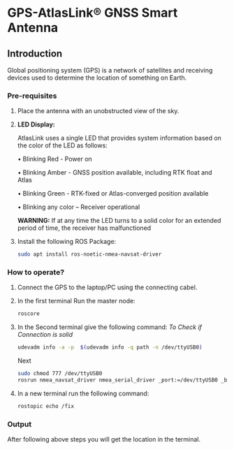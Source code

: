 # GPS-AtlasLink® GNSS Smart Antenna
## Introduction
   Global positioning system (GPS) is a network of satellites and receiving devices used to determine the location of something on Earth.

### Pre-requisites
 1. Place the antenna with an unobstructed view of the sky.
 
 2. **LED Display:** 
    
    AtlasLink uses a single LED that provides system information based on the color of the LED as follows: 
      
      • Blinking Red - Power on
      
      • Blinking Amber - GNSS position available, including RTK float and Atlas
      
      • Blinking Green - RTK-fixed or Atlas-converged position available
      
      • Blinking any color – Receiver operational
    
    **WARNING:** If at any time the LED turns to a solid color for an extended period of time, the receiver has malfunctioned
  
 3. Install the following ROS Package:
     
     ```bash
     sudo apt install ros-noetic-nmea-navsat-driver
     ``` 

### How to operate?
  1. Connect the GPS to the laptop/PC using the connecting cabel.

  2. In the first terminal Run the master node: 
     ```bash
     roscore 
     ``` 
  3. In the Second terminal give the following command: *To Check if Connection is solid*
     ```bash
     udevadm info -a -p  $(udevadm info -q path -n /dev/ttyUSB0) 
     ```
     Next
     ```bash
     sudo chmod 777 /dev/ttyUSB0 
     rosrun nmea_navsat_driver nmea_serial_driver _port:=/dev/ttyUSB0 _baud:=9600 
     ```
  4. In a new terminal run the following command:
     ```bash 
     rostopic echo /fix
     ```
### Output
After following above steps you will get the location in the terminal.
    
     
